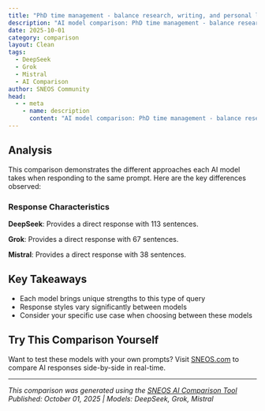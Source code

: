 ```yaml
---
title: "PhD time management - balance research, writing, and personal life"
description: "AI model comparison: PhD time management - balance research, writing, and personal life..."
date: 2025-10-01
category: comparison
layout: Clean
tags:
  - DeepSeek
  - Grok
  - Mistral
  - AI Comparison
author: SNEOS Community
head:
  - - meta
    - name: description
      content: "AI model comparison: PhD time management - balance research, writing, and personal life..."
---
```


<ChatComparison
  title="PhD time management - balance research, writing, and personal life"
  prompt="PhD time management - balance research, writing, and personal life"
  :responses='{"DeepSeek": "Of course. This is one of the most significant and universal challenges of a PhD. Getting this balance right is not just about productivity; it\u0027s about sustainability and mental health.\n\nHere is a comprehensive guide to managing your time as a PhD student, broken down into principles, strategies for each domain, and tools for integration.\n\n### The Core Mindset: Shifting from \u0022Balance\u0022 to \u0022Rhythm\u0022 and \u0022Integration\u0022\n\nFirst, let\u0027s reframe the goal. A perfect 33/33/33 split every day is a fantasy. Some weeks will be 70% research, others 70% writing. The key is not daily balance, but **sustainable rhythm over the long term**. Think of it as a symphony, not a static scale.\n\n**Guiding Principles:**\n\n1. **It\u0027s a Marathon, Not a Sprint:** Burnout is the enemy of a PhD. Consistency trumps heroic, all-night efforts.\n2. **Protect Your Personal Life Ferociously:** Your personal life is not the \u0022leftover\u0022 time after work. It\u0027s the essential fuel that allows you to work effectively. A neglected personal life will eventually sabotage your research.\n3. **Embrace \u0022Good Enough\u0022:** Perfectionism is a trap. Aim for excellence, but learn when a chapter, analysis, or experiment is \u0022good enough to submit\u0022 or \u0022sufficient to prove the point.\u0022\n4. **Your PhD is a Job, Not Your Identity:** You are a person who is doing a PhD, not a \u0022PhD person.\u0022 This mental separation is crucial for resilience when experiments fail or papers get rejected.\n\n---\n\n### 1. Taming the Research Beast\n\nResearch is often the most open-ended and potentially all-consuming part of the PhD.\n\n* **Time-Boxing:** Assign fixed blocks of time for research tasks. For example, \u0022I will work on this analysis from 9 AM to 12 PM.\u0022 When the time is up, you stop. This prevents the \u0022one more thing\u0022 spiral.\n* **Set Micro-Goals:** \u0022Read 10 papers\u0022 is vague and daunting. \u0022Skim abstracts of 10 papers to find 3 relevant ones for a deep read\u0022 is specific and achievable.\n* **The \u0022One-Hour Rule\u0022:** If you\u0027re stuck on a problem for more than an hour, stop. Step away, work on something else, or talk to someone (your supervisor, a peer). Often, the solution appears when you\u0027re not actively grinding on it.\n* **Schedule \u0022Admin Research\u0022:** Emails, literature searches, and organizing references can expand to fill your day. Contain them to specific, short time slots (e.g., 4 PM - 4:30 PM daily).\n\n### 2. Mastering the Writing Process\n\nWriting is not a single task you do at the end; it\u0027s a continuous process.\n\n* **Write Early, Write Often:** Start writing from day one. Write about what you *think* your research is about, what you\u0027ve read, your methods. This material becomes the clay you sculpt your thesis from later.\n* **The \u0022Pomodoro Technique\u0022 for Writing:** This is a game-changer. 25 minutes of focused writing, followed by a 5-minute break. After four cycles, take a longer 15-30 minute break. It makes writing less intimidating and builds momentum.\n* **Scheduled, Non-Negotiable Writing Blocks:** Don\u0027t just write when you \u0022feel inspired.\u0022 Have 2-3 fixed writing sessions per week (e.g., Tuesday/Thursday mornings). Protect this time like a meeting with your boss.\n* **Separate Drafting from Editing:** When you\u0027re writing a first draft, turn off your inner critic. Just get the ideas down. In a separate session later, put on your editor\u0027s hat and refine the text. Trying to do both at once is slow and frustrating.\n\n### 3. Defending Your Personal Life\n\nThis is non-negotiable for long-term success and happiness.\n\n* **Schedule Your Personal Time:** Literally block out time in your calendar for hobbies, exercise, seeing friends, and doing nothing. This makes it a formal commitment, not an afterthought.\n* **Create a \u0022Shutdown Ritual\u0022:** At the end of your workday, have a specific routine that signals to your brain that work is over. This could be closing all tabs, writing a to-do list for tomorrow, tidying your desk, and then going for a walk. This prevents work thoughts from invading your evening.\n* **Have a Life Outside the University:** Cultivate friendships and hobbies that have nothing to do with your field. This provides a vital mental escape and perspective.\n* **Learn to Say \u0022No\u0022:** You will be asked to do extra teaching, side projects, and administrative tasks. Be strategic. Does it align with your goals? Do you have the capacity? It\u0027s okay to say, \u0022That sounds interesting, but I can\u0027t commit to that right now.\u0022\n\n---\n\n### The Integrated System: Putting It All Together\n\nThis is where the magic happens. You need a single, trusted system to manage everything.\n\n**Step 1: The Weekly Review (The Most Important Habit)**\n* **When:** Every Friday afternoon or Sunday evening.\n* **What:**\n * Review the past week: What got done? What didn\u0027t?\n * Clear your email and digital workspace.\n * Look at your upcoming week (meetings, deadlines).\n * Plan your **Top 3 Priorities** for the upcoming week in Research, Writing, and Personal life.\n * Slot these priorities into your weekly calendar.\n\n**Step 2: Time Blocking Your Calendar**\nYour calendar is your best friend. Don\u0027t just put meetings in it. Block time for everything:\n\n* **Deep Work Blocks (2-3 hours):** For focused research analysis or writing.\n* **Shallow Work Blocks (30-60 mins):** For emails, admin, reference management.\n* **Writing Blocks (90 mins):** For dedicated writing sessions.\n* **Supervisor Meetings:** Preparation and the meeting itself.\n* **Personal Time:** Gym, dinner with friends, reading for pleasure.\n* **Buffer Time:** Empty blocks to catch up when things inevitably run over.\n\n**A Sample \u0022Ideal Week\u0022 Calendar Blocking:**\n\n| Time | Monday | Tuesday | Wednesday | Thursday | Friday |\n| :--- | :--- | :--- | :--- | :--- | :--- |\n| 9-12 | **Deep Work** (Data Analysis) | **Writing Block** (Ch. 2) | **Deep Work** (Experiment) | **Writing Block** (Ch. 2) | **Weekly Review \u0026 Planning** |\n| 1-2 | Lit. Reading | Meeting w/Supervisor | Lunch \u0026 Walk | Lit. Reading | **Admin/Emails** |\n| 2-5 | **Deep Work** (Cont.) | **Research** (Prep for experiment) | **Deep Work** (Cont.) | **Research** (Coding) | **Flex Time / Research** |\n| 5\u002B | Gym | Dinner with Friends | **Complete Shutdown** | Free Time | **Weekend Begins!** |\n\n### Essential Tools\n\n* **Digital Calendar (Google/Outlook/Apple):** The cornerstone for time blocking.\n* **Task Manager (Todoist, Asana, Trello, or even a physical notebook):** To capture all your to-dos and separate them from your calendar.\n* **Reference Manager (Zotero, Mendeley):** Critical for saving time and sanity.\n* **Pomodoro Timer (e.g., Forest app, Focus Keeper):** To enforce focused work sessions.\n\n### Final Words of Wisdom\n\n* **Communicate with Your Supervisor:** Be proactive. If you\u0027re struggling, tell them. They can\u0027t help if they don\u0027t know. Discuss your work-life balance expectations with them early on.\n* **Find Your Tribe:** Your PhD cohort is your support system. They are the only ones who truly understand what you\u0027re going through. Lean on each other.\n* **Celebrate Small Wins:** Finished a difficult paper? Got positive feedback? Submitted a chapter? Celebrate it! A PhD is a long road; you need to acknowledge your progress.\n\nRemember, the goal is to finish your PhD as a healthy, whole person, not a burnt-out shell. By being intentional with your time and fiercely protective of your well-being, you can not only survive the process but thrive in it.", "Grok": "Balancing research, writing, and personal life during a PhD can be incredibly challenging, but with intentional time management and strategies, it is possible to create a sustainable routine. Below are practical tips to help you navigate this balance:\n\n### 1. **Set Clear Goals and Prioritize**\n - **Define short- and long-term goals**: Break your PhD into manageable milestones (e.g., completing a literature review, drafting a chapter, submitting a paper). Use tools like SMART goals (Specific, Measurable, Achievable, Relevant, Time-bound) to stay focused.\n - **Prioritize tasks**: Use frameworks like the Eisenhower Matrix to categorize tasks into urgent/important. Focus on high-impact activities (e.g., research and writing) over less critical ones (e.g., excessive email checking).\n - **Weekly planning**: At the start of each week, identify your top 3 priorities. This prevents getting overwhelmed by a long to-do list.\n\n### 2. **Time Blocking and Scheduling**\n - **Create a realistic schedule**: Allocate specific blocks of time for research, writing, teaching (if applicable), and personal activities. For example:\n - Morning: Deep work (writing or data analysis, when your mind is fresh).\n - Afternoon: Meetings, emails, or lighter tasks.\n - Evening: Personal time or catch-up on low-energy tasks.\n - **Use the Pomodoro Technique**: Work in focused bursts (e.g., 25 minutes of work followed by a 5-minute break) to maintain productivity without burning out.\n - **Protect writing time**: Treat writing as a non-negotiable appointment. Even 1-2 hours daily can lead to significant progress over time.\n - **Be flexible**: Unexpected delays or personal needs may arise. Build buffer time into your schedule to accommodate this.\n\n### 3. **Optimize Research and Writing**\n - **Separate research and writing phases**: Avoid the trap of endless research. Set deadlines for completing literature reviews or data collection, then shift to drafting.\n - **Write regularly, even if it\u2019s imperfect**: Aim for \u201Cbad first drafts\u201D to overcome perfectionism. Writing is a process\u2014editing can come later.\n - **Use productivity tools**: Software like Zotero or Mendeley can organize references, while Scrivener or LaTeX can streamline writing large documents.\n - **Collaborate efficiently**: If working with others, set clear deadlines and communication norms to avoid unnecessary back-and-forth.\n\n### 4. **Protect Personal Life**\n - **Set boundaries**: Clearly define when you are \u201Coff\u201D from work. Avoid letting PhD tasks spill into personal time (e.g., no work after 7 PM or on weekends, if possible).\n - **Schedule self-care**: Block time for hobbies, exercise, socializing, and rest. These activities recharge you and prevent burnout. For example, a 30-minute walk can boost creativity and reduce stress.\n - **Communicate with loved ones**: Let family and friends know your schedule and commitments. Their understanding and support can make a big difference.\n - **Practice saying no**: Avoid overcommitting to non-essential tasks (e.g., extra projects or events) that could derail your balance.\n\n### 5. **Manage Stress and Mental Health**\n - **Recognize burnout signs**: Fatigue, lack of motivation, or irritability may indicate you\u2019re overworking. Take proactive breaks or seek support if needed.\n - **Seek support**: Talk to peers, advisors, or a counselor if you feel overwhelmed. Many universities offer mental health resources for PhD students.\n - **Celebrate small wins**: Acknowledge progress, like finishing a chapter or solving a research problem, to stay motivated.\n\n### 6. **Leverage Tools and Resources**\n - **Calendars and apps**: Use tools like Google Calendar, Todoist, or Notion to track deadlines and tasks.\n - **Accountability partners**: Pair up with a fellow PhD student to check in on progress weekly. This can keep you motivated and on track.\n - **Advisor meetings**: Regularly update your advisor on your progress and seek guidance to avoid spending time on low-priority tasks.\n\n### 7. **Adopt a Growth Mindset**\n - **Accept imperfection**: A PhD is a marathon, not a sprint. You don\u2019t need to do everything perfectly\u2014just consistently.\n - **Learn to adapt**: If a schedule or strategy isn\u2019t working, experiment with a new approach. Flexibility is key.\n - **Reflect and adjust**: At the end of each month, evaluate what worked and what didn\u2019t. Adjust your routine accordingly.\n\n### Sample Weekly Schedule (Adapt to Your Needs)\n| **Time** | **Monday** | **Tuesday** | **Wednesday** | **Thursday** | **Friday** | **Saturday** | **Sunday** |\n|------------------|---------------------|---------------------|---------------------|---------------------|---------------------|---------------------|---------------------|\n| 8:00\u201310:00 AM | Writing | Writing | Writing | Writing | Writing | Rest/Free Time | Rest/Free Time |\n| 10:00\u201312:00 PM | Research/Data | Research/Data | Research/Data | Research/Data | Research/Data | Exercise/Hobby | Family Time |\n| 1:00\u20133:00 PM | Meetings/Teaching | Literature Review | Meetings/Teaching | Literature Review | Data Analysis | Free Time | Free Time |\n| 3:00\u20135:00 PM | Emails/Admin | Data Analysis | Emails/Admin | Data Analysis | Wrap-up/Planning | Free Time | Free Time |\n| Evening | Personal Time | Personal Time | Personal Time | Personal Time | Personal Time | Socializing | Rest/Relax |\n\n### Final Thoughts\nBalancing a PhD with personal life requires trial and error. Be patient with yourself as you find a rhythm that works. Remember that your well-being is as important as your academic progress\u2014sustainability is the goal, not constant productivity.", "Mistral": "Balancing research, writing, and personal life during a PhD can be challenging, but with effective time management strategies, it\u0027s definitely possible. Here are some tips to help you achieve this balance:\n\n### 1. **Set Clear Goals and Priorities**\n - **Long-Term Goals:** Define your long-term goals for your PhD, such as completing your thesis, publishing papers, and attending conferences.\n - **Short-Term Goals:** Break down your long-term goals into smaller, manageable tasks with specific deadlines.\n\n### 2. **Create a Schedule**\n - **Daily Routine:** Establish a daily routine that includes dedicated time slots for research, writing, and personal activities.\n - **Weekly Plan:** Plan your week in advance, allocating specific days or times for different tasks.\n - **Flexibility:** Be flexible and adjust your schedule as needed, but try to stick to your routine as much as possible.\n\n### 3. **Use Time Blocking**\n - **Focused Time Blocks:** Allocate specific time blocks for focused work, such as research or writing, without interruptions.\n - **Breaks:** Include regular breaks to avoid burnout. Techniques like the Pomodoro Technique (25 minutes of work followed by a 5-minute break) can be helpful.\n\n### 4. **Prioritize Tasks**\n - **Urgent vs. Important:** Use a matrix to prioritize tasks based on urgency and importance. Focus on tasks that are both urgent and important.\n - **Deadlines:** Set realistic deadlines for your tasks and stick to them.\n\n### 5. **Stay Organized**\n - **To-Do Lists:** Maintain a to-do list for daily and weekly tasks.\n - **Project Management Tools:** Use tools like Trello, Asana, or Microsoft Planner to keep track of your projects and deadlines.\n\n### 6. **Maintain Work-Life Balance**\n - **Personal Time:** Schedule time for relaxation, hobbies, and social activities. This helps in recharging and maintaining mental well-being.\n - **Exercise and Health:** Include regular exercise and healthy eating habits in your routine. Physical health directly impacts mental performance.\n\n### 7. **Seek Support**\n - **Mentors and Advisors:** Regularly meet with your advisors and mentors for guidance and feedback.\n - **Peer Support:** Join study groups or collaborate with peers to share ideas and get support.\n\n### 8. **Manage Stress**\n - **Mindfulness and Meditation:** Practice mindfulness and meditation to manage stress and improve focus.\n - **Time Off:** Take regular breaks and vacations to avoid burnout.\n\n### 9. **Leverage Technology**\n - **Productivity Apps:** Use apps like Forest, Focus@Will, or RescueTime to stay focused and track your productivity.\n - **Writing Tools:** Utilize tools like Grammarly, Zotero, or EndNote to streamline your writing and referencing process.\n\n### 10. **Reflect and Adjust**\n - **Regular Reviews:** Periodically review your progress and adjust your strategies as needed.\n - **Feedback:** Seek feedback from peers and advisors to improve your work and time management skills.\n\n### Example Weekly Schedule:\n- **Monday:** Research (3 hours), Writing (2 hours), Personal Time (2 hours)\n- **Tuesday:** Writing (4 hours), Research (1 hour), Personal Time (2 hours)\n- **Wednesday:** Research (3 hours), Writing (2 hours), Personal Time (2 hours)\n- **Thursday:** Writing (4 hours), Research (1 hour), Personal Time (2 hours)\n- **Friday:** Research (3 hours), Writing (2 hours), Personal Time (2 hours)\n- **Weekend:** Personal Time, Relaxation, and Social Activities\n\nBy implementing these strategies, you can effectively balance your research, writing, and personal life, ensuring a productive and fulfilling PhD journey."}' 
  published-date="11:02"
/>

## Analysis

This comparison demonstrates the different approaches each AI model takes when responding to the same prompt. Here are the key differences observed:

### Response Characteristics

**DeepSeek**: Provides a direct response with 113 sentences. 

**Grok**: Provides a direct response with 67 sentences. 

**Mistral**: Provides a direct response with 38 sentences. 

## Key Takeaways

- Each model brings unique strengths to this type of query
- Response styles vary significantly between models
- Consider your specific use case when choosing between these models

## Try This Comparison Yourself

Want to test these models with your own prompts? Visit [SNEOS.com](https://sneos.com) to compare AI responses side-by-side in real-time.

---

*This comparison was generated using the [SNEOS AI Comparison Tool](https://sneos.com)*
*Published: October 01, 2025 | Models: DeepSeek, Grok, Mistral*
